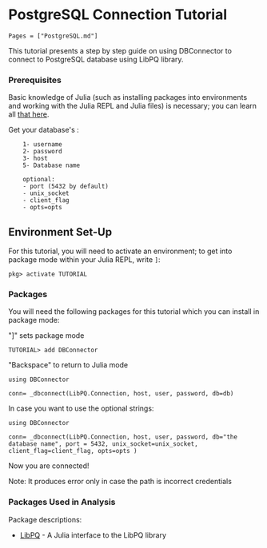 # PostgreSQL Connection Tutorial 

```@contents
Pages = ["PostgreSQL.md"]
```

This tutorial presents a step by step guide on using DBConnector to connect to PostgreSQL database using LibPQ library.

### Prerequisites

Basic knowledge of Julia (such as installing packages into environments and working with the Julia REPL and Julia files) is necessary; you can learn all [that here](https://pkgdocs.julialang.org/v1/getting-started/).

Get your database's :

        1- username
        2- password
        3- host
        5- Database name

        optional:
        - port (5432 by default)
        - unix_socket 
        - client_flag
        - opts=opts 


## Environment Set-Up 

For this tutorial, you will need to activate an environment; to get into package mode within your Julia REPL, write `]`:

```julia-repl
pkg> activate TUTORIAL
```


### Packages 



You will need the following packages for this tutorial which you can install in package mode:

"]" sets package mode

```julia-repl
TUTORIAL> add DBConnector
```

"Backspace" to return to Julia mode

```
using DBConnector

conn= _dbconnect(LibPQ.Connection, host, user, password, db=db)

```
In case you want to use the optional strings:

```
using DBConnector

conn= _dbconnect(LibPQ.Connection, host, user, password, db="the database name", port = 5432, unix_socket=unix_socket, client_flag=client_flag, opts=opts )

```

Now you are connected!

Note: It produces error only in case the path is incorrect credentials

### Packages Used in Analysis

Package descriptions:

- [LibPQ](https://github.com/chris-b1/LibPQ.jl#dbinterface) - A Julia interface to the LibPQ library